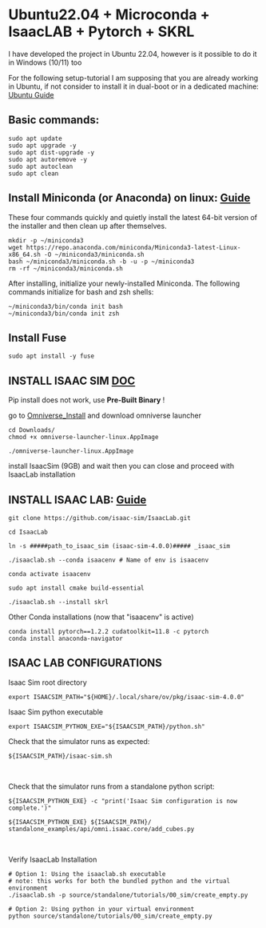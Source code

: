 # Ubuntu22.04 + Microconda + IsaacLAB + Pytorch + SKRL

I have developed the project in Ubuntu 22.04, however is it possible to do it in Windows (10/11) too

For the following setup-tutorial I am supposing that you are already working in Ubuntu, if not consider to install it in dual-boot or in a dedicated machine: [Ubuntu Guide](https://ubuntu.com/tutorials/install-ubuntu-desktop#1-overview)


## Basic commands:

```
sudo apt update
sudo apt upgrade -y
sudo apt dist-upgrade -y
sudo apt autoremove -y
sudo apt autoclean
sudo apt clean
```

## Install Miniconda (or Anaconda) on linux:  [Guide](https://docs.anaconda.com/free/miniconda/#quick-command-line-install)

These four commands quickly and quietly install the latest 64-bit version of the installer and then clean up after themselves.
```
mkdir -p ~/miniconda3
wget https://repo.anaconda.com/miniconda/Miniconda3-latest-Linux-x86_64.sh -O ~/miniconda3/miniconda.sh
bash ~/miniconda3/miniconda.sh -b -u -p ~/miniconda3
rm -rf ~/miniconda3/miniconda.sh
```

After installing, initialize your newly-installed Miniconda. The following commands initialize for bash and zsh shells:

```
~/miniconda3/bin/conda init bash
~/miniconda3/bin/conda init zsh
```

## Install Fuse
```
sudo apt install -y fuse 
```

## INSTALL ISAAC SIM [DOC](https://docs.omniverse.nvidia.com/isaacsim/latest/index.html)

Pip install does not work, use **Pre-Built Binary** !

go to [Omniverse_Install](https://docs.omniverse.nvidia.com/isaacsim/latest/installation/install_workstation.html) and download omniverse launcher

```
cd Downloads/
chmod +x omniverse-launcher-linux.AppImage

./omniverse-launcher-linux.AppImage
```
install IsaacSim (9GB) and wait
then you can close and proceed with IsaacLab installation


## INSTALL ISAAC LAB: [Guide](https://isaac-sim.github.io/IsaacLab/source/setup/installation/binaries_installation.html)

```
git clone https://github.com/isaac-sim/IsaacLab.git

cd IsaacLab

ln -s #####path_to_isaac_sim (isaac-sim-4.0.0)##### _isaac_sim

./isaaclab.sh --conda isaacenv # Name of env is isaacenv
```

```
conda activate isaacenv

sudo apt install cmake build-essential

./isaaclab.sh --install skrl
```


Other Conda installations (now  that "isaacenv" is active)
```
conda install pytorch==1.2.2 cudatoolkit=11.8 -c pytorch
conda install anaconda-navigator
```
## ISAAC LAB CONFIGURATIONS

Isaac Sim root directory
```
export ISAACSIM_PATH="${HOME}/.local/share/ov/pkg/isaac-sim-4.0.0"
```

Isaac Sim python executable
```
export ISAACSIM_PYTHON_EXE="${ISAACSIM_PATH}/python.sh"
```

Check that the simulator runs as expected:

```
${ISAACSIM_PATH}/isaac-sim.sh
```

<br>

Check that the simulator runs from a standalone python script:
```
${ISAACSIM_PYTHON_EXE} -c "print('Isaac Sim configuration is now complete.')"

${ISAACSIM_PYTHON_EXE} ${ISAACSIM_PATH}/ standalone_examples/api/omni.isaac.core/add_cubes.py
```

<br>

Verify IsaacLab Installation  

```
# Option 1: Using the isaaclab.sh executable
# note: this works for both the bundled python and the virtual environment
./isaaclab.sh -p source/standalone/tutorials/00_sim/create_empty.py

# Option 2: Using python in your virtual environment
python source/standalone/tutorials/00_sim/create_empty.py
```
